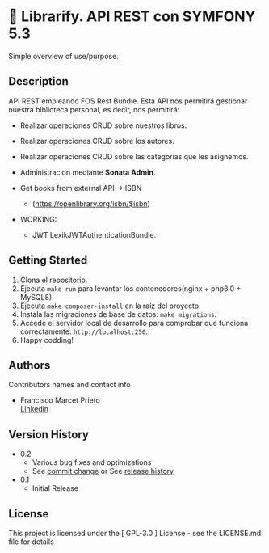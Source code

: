 # 📖 Librarify. API REST con SYMFONY 5.3

Simple overview of use/purpose.

## Description

API REST empleando FOS Rest Bundle. Esta API nos permitirá gestionar nuestra biblioteca personal, es decir, nos permitirá:

- Realizar operaciones CRUD sobre nuestros libros.
- Realizar operaciones CRUD sobre los autores.
- Realizar operaciones CRUD sobre las categorías que les asignemos.
- Administracion mediante **Sonata Admin**.
- Get books from external API -> ISBN 
  - (https://openlibrary.org/isbn/$isbn)
- WORKING:
  
  - JWT LexikJWTAuthenticationBundle.
  
  

## Getting Started

1. Clona el repositorio.
2. Ejecuta `make run` para levantar los contenedores(nginx + php8.0 + MySQL8)
3. Ejecuta `make composer-install` en la raíz del proyecto.
4. Instala las migraciones de base de datos: `make migrations`.
5. Accede el servidor local de desarrollo para comprobar que funciona correctamente: `http://localhost:250`.
6. Happy codding!


## Authors

Contributors names and contact info

 - Francisco Marcet Prieto  
 [Linkedin](https://www.linkedin.com/in/fcomarcetprieto/)

## Version History

* 0.2
    * Various bug fixes and optimizations
    * See [commit change]() or See [release history]()
* 0.1
    * Initial Release

## License

This project is licensed under the [ GPL-3.0 ] License - see the LICENSE.md file for details
